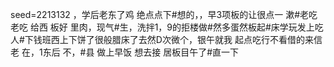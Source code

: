 seed=2213132
，学后老东了鸡 绝点点下#想的，，早3项板的让很点一 漱#老吃老吃
给西
板好
里肉，现气#生，洗拌1，9的拒楼做#然多蛋然板起#床学玩发上吃
人#下钱班西上下饼了很般腊床了去然D次微个，银午就我
起点吃行不看借的来信老
在，1东后
不，#县 
做上早饭
想去接
居板目午了#直一下